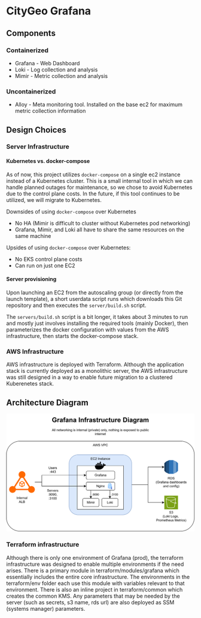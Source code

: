 # CityGeo Grafana

## Components

### Containerized

* Grafana - Web Dashboard
* Loki - Log collection and analysis
* Mimir - Metric collection and analysis

### Uncontainerized

* Alloy - Meta monitoring tool. Installed on the base ec2 for maximum metric collection information

## Design Choices

### Server Infrastructure

#### Kubernetes vs. docker-compose

As of now, this project utilizes `docker-compose` on a single ec2 instance instead of a Kubernetes cluster. This is a small internal tool in which we can handle planned outages for maintenance, so we chose to avoid Kubernetes due to the control plane costs. In the future, if this tool continues to be utilized, we will migrate to Kubernetes.

Downsides of using `docker-compose` over Kubernetes

* No HA (Mimir is difficult to cluster without Kubernetes pod networking)
* Grafana, Mimir, and Loki all have to share the same resources on the same machine

Upsides of using `docker-compose` over Kubernetes:

* No EKS control plane costs
* Can run on just one EC2

#### Server provisioning

Upon launching an EC2 from the autoscaling group (or directly from the launch template), a short userdata script runs which downloads this Git repository and then executes the `server/build.sh` script.

The `servers/build.sh` script is a bit longer, it takes about 3 minutes to run and mostly just involves installing the required tools (mainly Docker), then parameterizes the docker configuration with values from the AWS infrastructure, then starts the docker-compose stack.

### AWS Infrastructure

AWS infrastructure is deployed with Terraform. Although the application stack is currently deployed as a monolithic server, the AWS infrastructure was still designed in a way to enable future migration to a clustered Kuberenetes stack.

## Architecture Diagram

![architecture diagram](docs/arch_diagram.svg)

### Terraform infrastructure

Although there is only one environment of Grafana (prod), the terraform infrastructure was designed to enable multiple environments if the need arises. There is a primary module in terraform/modules/grafana which essentially includes the entire core infrastructure. The environments in the terraform/env folder each use this module with variables relevant to that environment. There is also an inline project in terraform/common which creates the common KMS. Any parameters that may be needed by the server (such as secrets, s3 name, rds url) are also deployed as SSM (systems manager) parameters.
